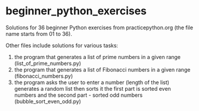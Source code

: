 # beginner_python_exercises
Solutions for 36 beginner Python exercises from practicepython.org (the file name starts from 01 to 36).

Other files include solutions for various tasks:
1) the program that generates a list of prime numbers in a given range (list_of_prime_numbers.py)
2) the program that generates a list of Fibonacci numbers in a given range (fibonacci_numbers.py)
3) the program asks the user to enter a number (length of the list) generates a random list then sorts it the first part is sorted even numbers and the second part - sorted odd numbers (bubble_sort_even_odd.py)
